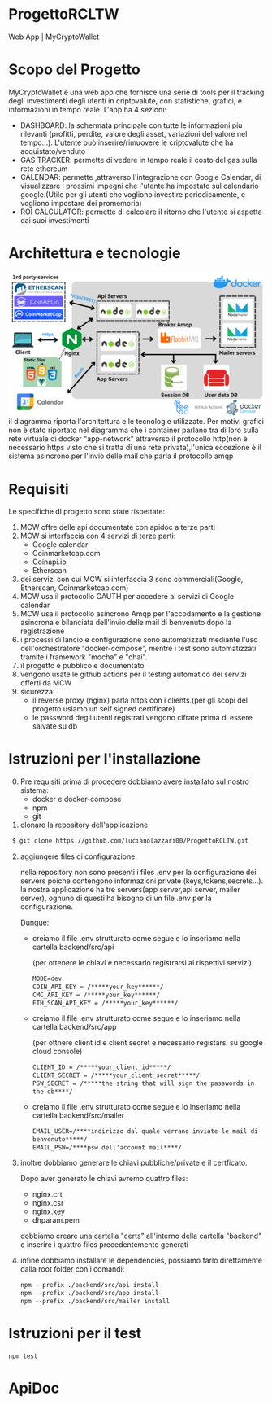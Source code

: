 # ProgettoRCLTW
Web App | MyCryptoWallet


# Scopo del Progetto
MyCryptoWallet è una web app che fornisce una serie di tools per il tracking degli investimenti degli utenti in criptovalute, con statistiche, grafici, e informazioni in tempo reale.
L'app ha 4 sezioni:
- DASHBOARD: 
    la schermata principale con tutte le informazioni piu rilevanti (profitti, perdite, valore degli asset, variazioni del valore nel tempo...). L'utente può inserire/rimuovere le criptovalute che ha acquistato/venduto
- GAS TRACKER: 
    permette di vedere in tempo reale il costo del gas sulla rete ethereum
- CALENDAR: 
    permette ,attraverso l'integrazione con Google Calendar, di visualizzare i prossimi impegni che l'utente ha impostato sul calendario google.(Utile per gli utenti che vogliono investire periodicamente, e vogliono impostare dei promemoria)
- ROI CALCULATOR: 
    permette di calcolare il ritorno che l'utente si aspetta dai suoi investimenti
# Architettura e tecnologie
![alt text](./DiagrammaMCW.png)
il diagramma riporta l'architettura e le tecnologie utilizzate.
Per motivi grafici non è stato riportato nel diagramma che i container parlano tra di loro sulla rete virtuale di docker "app-network" attraverso il protocollo http(non è necessario https visto che si tratta di una rete privata),l'unica eccezione è il sistema asincrono per l'invio delle mail che parla il protocollo amqp
# Requisiti
Le specifiche di progetto sono state rispettate:
1. MCW offre delle api documentate con apidoc a terze parti
2. MCW si interfaccia con 4 servizi di terze parti:
    - Google calendar
    - Coinmarketcap.com
    - Coinapi.io
    - Etherscan
3. dei servizi con cui MCW si interfaccia 3 sono commerciali(Google, Etherscan, Coinmarketcap.com)
4. MCW usa il protocollo OAUTH per accedere ai servizi di Google calendar
5. MCW usa il protocollo asincrono Amqp per l'accodamento e la gestione asincrona e bilanciata dell'invio delle mail di benvenuto dopo la registrazione
6. i processi di lancio e configurazione sono automatizzati mediante l'uso dell'orchestratore "docker-compose", mentre i test sono automatizzati tramite i framework "mocha" e "chai".
7. il progetto è pubblico e documentato
8. vengono usate le github actions per il testing automatico dei servizi offerti da MCW
9. sicurezza:
    - il reverse proxy (nginx) parla https con i clients.(per gli scopi del progetto usiamo un self signed certificate)
    - le password degli utenti registrati vengono cifrate prima di essere salvate su db
# Istruzioni per l'installazione
0. Pre requisiti
    prima di procedere dobbiamo avere installato sul nostro sistema:
    - docker e docker-compose
    - npm
    - git 
1. clonare la repository dell'applicazione
```bash
 $ git clone https://github.com/lucianolazzari00/ProgettoRCLTW.git
```
2. aggiungere files di configurazione:

    nella repository non sono presenti i files .env per la configurazione dei servers poiche contengono informazioni private (keys,tokens,secrets...).
    la nostra applicazione ha tre servers(app server,api server, mailer server), ognuno di questi ha bisogno di un file .env per la configurazione.

    Dunque:

    - creiamo il file .env strutturato come segue e lo inseriamo nella cartella backend/src/api

        (per ottenere le chiavi e necessario registrarsi ai rispettivi servizi)

        ```
        MODE=dev
        COIN_API_KEY = /*****your_key******/
        CMC_API_KEY = /*****your_key******/
        ETH_SCAN_API_KEY = /*****your_key******/
        ```

    - creiamo il file .env strutturato come segue e lo inseriamo nella cartella backend/src/app

        (per ottnere client id e client secret e necessario registarsi su google cloud console)

        ```
        CLIENT_ID = /*****your_client_id*****/
        CLIENT_SECRET = /*****your_client_secret*****/
        PSW_SECRET = /*****the string that will sign the passwords in the db****/
        ```

    - creiamo il file .env strutturato come segue e lo inseriamo nella cartella backend/src/mailer

        ```
        EMAIL_USER=/****indirizzo dal quale verrano inviate le mail di benvenuto*****/
        EMAIL_PSW=/****psw dell'account mail****/
        ```

3. inoltre dobbiamo generare le chiavi pubbliche/private e il certficato.

    Dopo aver generato le chiavi avremo quattro files:
    - nginx.crt
    - nginx.csr
    - nginx.key
    - dhparam.pem

    dobbiamo creare una cartella "certs" all'interno della cartella "backend" e inserire i quattro files precedentemente generati

4. infine dobbiamo installare le dependencies, possiamo farlo direttamente dalla root folder con i comandi:
    ```
    npm --prefix ./backend/src/api install
    npm --prefix ./backend/src/app install
    npm --prefix ./backend/src/mailer install
    ```
    
# Istruzioni per il test
```
npm test
```
# ApiDoc


